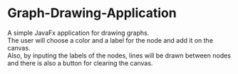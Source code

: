 # Graph-Drawing-Application

A simple JavaFx application for drawing graphs.  
The user will choose a color and a label for the node and add it on the canvas.    
Also, by inputing the labels of the nodes, lines will be drawn between nodes and there is also a button for clearing the canvas.   

